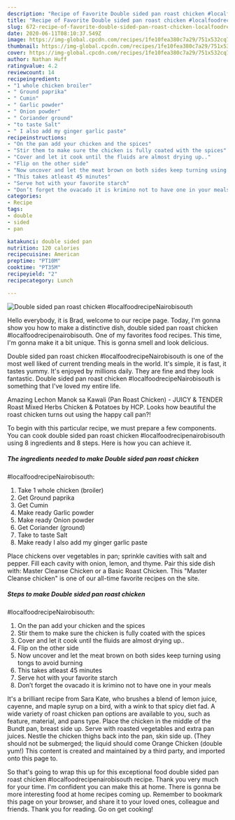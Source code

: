```yaml
---
description: "Recipe of Favorite Double sided pan roast chicken #localfoodrecipeNairobisouth"
title: "Recipe of Favorite Double sided pan roast chicken #localfoodrecipeNairobisouth"
slug: 672-recipe-of-favorite-double-sided-pan-roast-chicken-localfoodrecipenairobisouth
date: 2020-06-11T08:10:37.549Z
image: https://img-global.cpcdn.com/recipes/1fe10fea380c7a29/751x532cq70/double-sided-pan-roast-chicken-localfoodrecipenairobisouth-recipe-main-photo.jpg
thumbnail: https://img-global.cpcdn.com/recipes/1fe10fea380c7a29/751x532cq70/double-sided-pan-roast-chicken-localfoodrecipenairobisouth-recipe-main-photo.jpg
cover: https://img-global.cpcdn.com/recipes/1fe10fea380c7a29/751x532cq70/double-sided-pan-roast-chicken-localfoodrecipenairobisouth-recipe-main-photo.jpg
author: Nathan Huff
ratingvalue: 4.2
reviewcount: 14
recipeingredient:
- "1 whole chicken broiler"
- " Ground paprika"
- " Cumin"
- " Garlic powder"
- " Onion powder"
- " Coriander ground"
- "to taste Salt"
- " I also add my ginger garlic paste"
recipeinstructions:
- "On the pan add your chicken and the spices"
- "Stir them to make sure the chicken is fully coated with the spices"
- "Cover and let it cook until the fluids are almost drying up.."
- "Flip on the other side"
- "Now uncover and let the meat brown on both sides keep turning using tongs to avoid burning"
- "This takes atleast 45 minutes"
- "Serve hot with your favorite starch"
- "Don’t forget the ovacado it is krimino not to have one in your meals"
categories:
- Recipe
tags:
- double
- sided
- pan

katakunci: double sided pan 
nutrition: 120 calories
recipecuisine: American
preptime: "PT10M"
cooktime: "PT35M"
recipeyield: "2"
recipecategory: Lunch

---
```



![Double sided pan roast chicken
#localfoodrecipeNairobisouth](https://img-global.cpcdn.com/recipes/1fe10fea380c7a29/751x532cq70/double-sided-pan-roast-chicken-localfoodrecipenairobisouth-recipe-main-photo.jpg)

Hello everybody, it is Brad, welcome to our recipe page. Today, I'm gonna show you how to make a distinctive dish, double sided pan roast chicken
#localfoodrecipenairobisouth. One of my favorites food recipes. This time, I'm gonna make it a bit unique. This is gonna smell and look delicious.

Double sided pan roast chicken
#localfoodrecipeNairobisouth is one of the most well liked of current trending meals in the world. It's simple, it is fast, it tastes yummy. It's enjoyed by millions daily. They are fine and they look fantastic. Double sided pan roast chicken
#localfoodrecipeNairobisouth is something that I've loved my entire life.

Amazing Lechon Manok sa Kawali (Pan Roast Chicken) - JUICY &amp; TENDER Roast Mixed Herbs Chicken &amp; Potatoes by HCP. Looks how beautiful the roast chicken turns out using the happy call pan?!


To begin with this particular recipe, we must prepare a few components. You can cook double sided pan roast chicken
#localfoodrecipenairobisouth using 8 ingredients and 8 steps. Here is how you can achieve it.

<!--inarticleads1-->

##### The ingredients needed to make Double sided pan roast chicken
#localfoodrecipeNairobisouth:

1. Take 1 whole chicken (broiler)
1. Get  Ground paprika
1. Get  Cumin
1. Make ready  Garlic powder
1. Make ready  Onion powder
1. Get  Coriander (ground)
1. Take to taste Salt
1. Make ready  I also add my ginger garlic paste


Place chickens over vegetables in pan; sprinkle cavities with salt and pepper. Fill each cavity with onion, lemon, and thyme. Pair this side dish with: Master Cleanse Chicken or a Basic Roast Chicken. This &#34;Master Cleanse chicken&#34; is one of our all-time favorite recipes on the site. 

<!--inarticleads2-->

##### Steps to make Double sided pan roast chicken
#localfoodrecipeNairobisouth:

1. On the pan add your chicken and the spices
1. Stir them to make sure the chicken is fully coated with the spices
1. Cover and let it cook until the fluids are almost drying up..
1. Flip on the other side
1. Now uncover and let the meat brown on both sides keep turning using tongs to avoid burning
1. This takes atleast 45 minutes
1. Serve hot with your favorite starch
1. Don’t forget the ovacado it is krimino not to have one in your meals


It&#39;s a brilliant recipe from Sara Kate, who brushes a blend of lemon juice, cayenne, and maple syrup on a bird, with a wink to that spicy diet fad. A wide variety of roast chicken pan options are available to you, such as feature, material, and pans type. Place the chicken in the middle of the Bundt pan, breast side up. Serve with roasted vegetables and extra pan juices. Nestle the chicken thighs back into the pan, skin side up. (They should not be submerged; the liquid should come Orange Chicken (double yum!) This content is created and maintained by a third party, and imported onto this page to. 

So that's going to wrap this up for this exceptional food double sided pan roast chicken
#localfoodrecipenairobisouth recipe. Thank you very much for your time. I'm confident you can make this at home. There is gonna be more interesting food at home recipes coming up. Remember to bookmark this page on your browser, and share it to your loved ones, colleague and friends. Thank you for reading. Go on get cooking!
